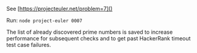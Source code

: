 See [https://projecteuler.net/problem=7]()

Run: `node project-euler 0007`

The list of already discovered prime numbers is saved to increase performance for subsequent checks and to get past HackerRank timeout test case failures.